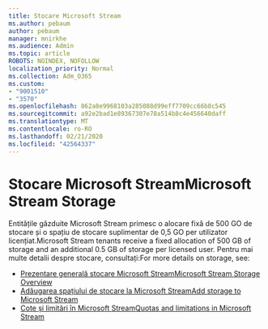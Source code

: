 ```yaml
---
title: Stocare Microsoft Stream
ms.author: pebaum
author: pebaum
manager: mnirkhe
ms.audience: Admin
ms.topic: article
ROBOTS: NOINDEX, NOFOLLOW
localization_priority: Normal
ms.collection: Adm_O365
ms.custom:
- "9001510"
- "3570"
ms.openlocfilehash: 862a8e9968103a285088d99eff7709cc66b8c545
ms.sourcegitcommit: a92e2bad1e89367307e78a514b8c4e456640daff
ms.translationtype: MT
ms.contentlocale: ro-RO
ms.lasthandoff: 02/21/2020
ms.locfileid: "42564337"
---
```

# <a name="microsoft-stream-storage"></a><span data-ttu-id="1092e-102">Stocare Microsoft Stream</span><span class="sxs-lookup"><span data-stu-id="1092e-102">Microsoft Stream Storage</span></span>

<span data-ttu-id="1092e-103">Entitățile găzduite Microsoft Stream primesc o alocare fixă de 500 GO de stocare și o spațiu de stocare suplimentar de 0,5 GO per utilizator licențiat.</span><span class="sxs-lookup"><span data-stu-id="1092e-103">Microsoft Stream tenants receive a fixed allocation of 500 GB of storage and an additional 0.5 GB of storage per licensed user.</span></span>
<span data-ttu-id="1092e-104">Pentru mai multe detalii despre stocare, consultați:</span><span class="sxs-lookup"><span data-stu-id="1092e-104">For more details on storage, see:</span></span>

- [<span data-ttu-id="1092e-105">Prezentare generală stocare Microsoft Stream</span><span class="sxs-lookup"><span data-stu-id="1092e-105">Microsoft Stream Storage Overview</span></span>](https://docs.microsoft.com/stream/license-overview#storage)
- [<span data-ttu-id="1092e-106">Adăugarea spațiului de stocare la Microsoft Stream</span><span class="sxs-lookup"><span data-stu-id="1092e-106">Add storage to Microsoft Stream</span></span>](https://docs.microsoft.com/stream/storage-add-on)
- [<span data-ttu-id="1092e-107">Cote și limitări în Microsoft Stream</span><span class="sxs-lookup"><span data-stu-id="1092e-107">Quotas and limitations in Microsoft Stream</span></span>](https://docs.microsoft.com/stream/quotas-and-limitations)
